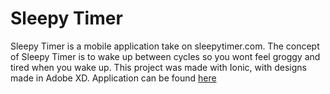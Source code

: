 # Sleepy Timer

Sleepy Timer is a mobile application take on sleepytimer.com. The concept of Sleepy Timer is to wake up between cycles so you wont feel groggy and tired when you wake up. This project was made with Ionic, with designs made in Adobe XD. Application can be found <a href="github.com/joyamadea/sleepytimer/releases">here</a>

